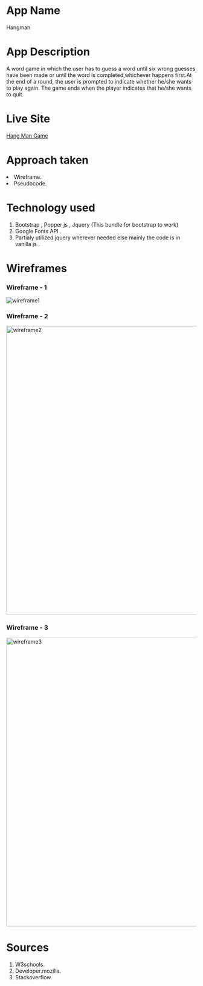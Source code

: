 # App Name 
Hangman

# App Description 
A word game in which the user has to guess a word until six wrong guesses have been made or until the word is completed,whichever happens first.At the end of a round, the user is prompted to indicate whether he/she wants to play again. The game ends when the player indicates that he/she wants to quit.

# Live Site 
<a href="https://fuadalshuroogi.github.io/HangMan/Index.html">Hang Man Game</a>


# Approach taken 

<li>Wireframe.</li>
<li>Pseudocode.</li>

# Technology used

<ol>
  <li>Bootstrap , Popper js , Jquery (This bundle for bootstrap to work)</li>
  <li>Google Fonts API .</li>
  <li>Partialy utilized jquery wherever needed else mainly the code is in vanilla js .</li>
</ol>

# Wireframes

<h3>Wireframe - 1</h3>

![wireframe1](https://user-images.githubusercontent.com/31391274/194023659-50464baf-8a5a-4a52-b4ac-760c8f0b80d9.png)


<h3>Wireframe - 2</h3>

<img width="763" alt="wireframe2" src="https://user-images.githubusercontent.com/31391274/194024924-04075684-525d-40e2-be25-01c0c8978ab0.png">

<h3>Wireframe - 3</h3>

<img width="762" alt="wireframe3" src="https://user-images.githubusercontent.com/31391274/194024964-a97dc8d7-3c58-4fc0-b9a6-efb70df19642.png">

# Sources

<ol>
  <li>W3schools.</li>
  <li>Developer.mozilla.</li>
  <li>Stackoverflow.</li>
</ol>
